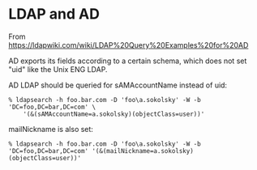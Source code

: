 # LDAP and AD

From https://ldapwiki.com/wiki/LDAP%20Query%20Examples%20for%20AD

AD exports its fields according to a certain schema, which does not set "uid"
like the Unix ENG LDAP.

AD LDAP should be queried for sAMAccountName instead of uid:

```
% ldapsearch -h foo.bar.com -D 'foo\a.sokolsky' -W -b 'DC=foo,DC=bar,DC=com' \
    '(&(sAMAccountName=a.sokolsky)(objectClass=user))'
```

mailNickname is also set:

```
% ldapsearch -h foo.bar.com -D 'foo\a.sokolsky' -W -b 'DC=foo,DC=bar,DC=com' '(&(mailNickname=a.sokolsky)(objectClass=user))'
```

